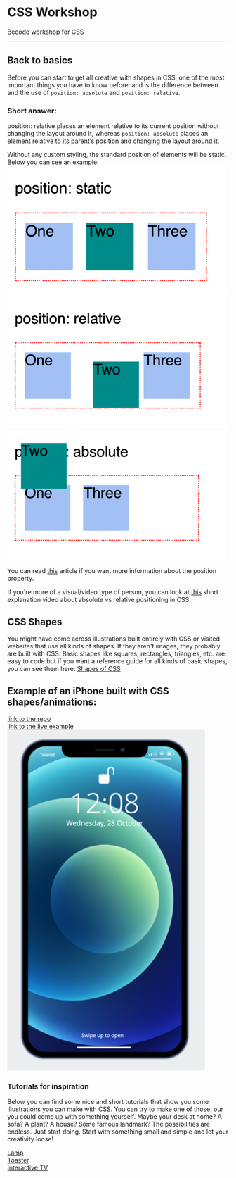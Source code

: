# CSS Workshop
Becode workshop for CSS

---

## Back to basics

Before you can start to get all creative with shapes in CSS, one of the most important things you have to know beforehand is the difference between and the use of `position: absolute` and `position: relative`.

### Short answer:
position: relative places an element relative to its current position without changing the layout around it, whereas `position: absolute` places an element relative to its parent’s position and changing the layout around it.

Without any custom styling, the standard position of elements will be static. Below you can see an example:
<br>
<img src="pos-static.png" alt="Example position static" width="500px" height="">
<br>
<img src="pos-relative.png" alt="Example position relative" width="500px" height="">
<br>
<img src="pos-absolute.png" alt="Example position absolute" width="500px" height="">

You can read [this](https://css-tricks.com/absolute-relative-fixed-positioining-how-do-they-differ/) article if you want more information about the position property.

If you're more of a visual/video type of person, you can look at [this](https://www.youtube.com/watch?v=3PDQDRJq5Ls) short explanation video about absolute vs relative positioning in CSS.

## CSS Shapes

You might have come across illustrations built entirely with CSS or visited websites that use all kinds of shapes. If they aren't images, they probably are built with CSS. Basic shapes like squares, rectangles, triangles, etc. are easy to code but if you want a reference guide for all kinds of basic shapes, you can see them here: [Shapes of CSS](https://css-tricks.com/the-shapes-of-css/)

## Example of an iPhone built with CSS shapes/animations:
[link to the repo](https://github.com/jeremiaverhulst/css-illustrations)
<br>
[link to the live example](https://jeremiaverhulst.github.io/css-illustrations/)
<br>
<img src="iphone_v4.png" alt="iPhone 12" width="450px" height="">

### Tutorials for inspiration

Below you can find some nice and short tutorials that show you some illustrations you can make with CSS. You can try to make one of those, our you could come up with something yourself. Maybe your desk at home? A sofa? A plant? A house? Some famous landmark? The possibilities are endless. Just start doing. Start with something small and simple and let your creativity loose!

[Lamp](https://www.youtube.com/watch?v=69Lb9vIuJoY)
<br>
[Toaster](https://www.youtube.com/watch?v=G0HtHr46Awg&t=9s)
<br>
[Interactive TV](https://www.youtube.com/watch?v=rdjub7lr4C8)

